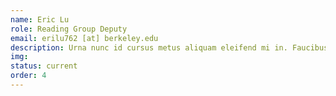 ```yaml
---
name: Eric Lu
role: Reading Group Deputy
email: erilu762 [at] berkeley.edu
description: Urna nunc id cursus metus aliquam eleifend mi in. Faucibus interdum posuere lorem ipsum. Quis commodo odio aenean sed adipiscing diam. Amet purus gravida quis blandit.
img: 
status: current
order: 4
---
```

